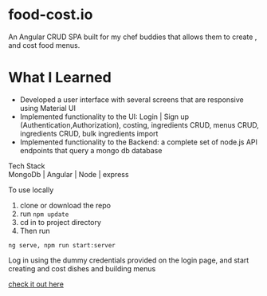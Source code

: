


# food-cost.io

An Angular CRUD SPA built for my chef buddies that allows them to create , and cost food menus.

# What I Learned

* Developed a user interface with several screens that are responsive using Material UI
* Implemented functionality to the UI: Login | Sign up (Authentication,Authorization), costing, ingredients CRUD, menus CRUD, ingredients CRUD, bulk ingredients import
* Implemented functionality to the Backend: a complete set of node.js API endpoints that query a mongo db database


Tech Stack
<br />MongoDb | Angular | Node | express



To use locally
1. clone or download the repo
2. run ```npm update```
3. cd in to project directory
4. Then run

```ng serve, npm run start:server```

Log in using the dummy credentials provided on the login page, and start creating and cost dishes and building menus

[check it out here](http://food.cost.io.s3-website-ap-southeast-2.amazonaws.com/login)


